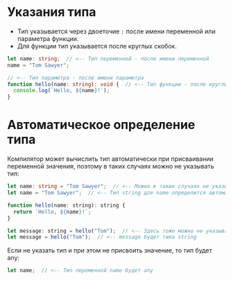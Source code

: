 # Указания типа

* Тип указывается через двоеточие `:` после имени переменной или параметра функции.
* Для функции тип указывается после круглых скобок.

```typescript
let name: string;  // <-- Тип переменной - после имени переменной
name = "Tom Sawyer";
```

```typescript
// <-- Тип параметра - после имени параметра
function hello(name: string): void {  // <-- Тип функции - после круглых скобок
  console.log(`Hello, ${name}!`);
}
```

# Автоматическое определение типа

Компилятор может вычислить тип автоматически при присваивании переменной значения, поэтому в таких случаях можно не указывать тип:

```typescript
let name: string = "Tom Sawyer";  // <-- Можно в таких случаях не указывать тип
let name = "Tom Sawyer";  // <-- Тип string для name определится автоматически
```

```javascript
function hello(name: string): string {
  return `Hello, ${name}!`;
}

let message: string = hello("Tom");  // <-- Здесь тоже можно не указывать тип
let message = hello("Tom");  // <-- message будет типа string
```

Если не указать тип и при этом не присвоить значение, то тип будет any:

```typescript
let name;  // <-- Тип переменной name будет any
```
